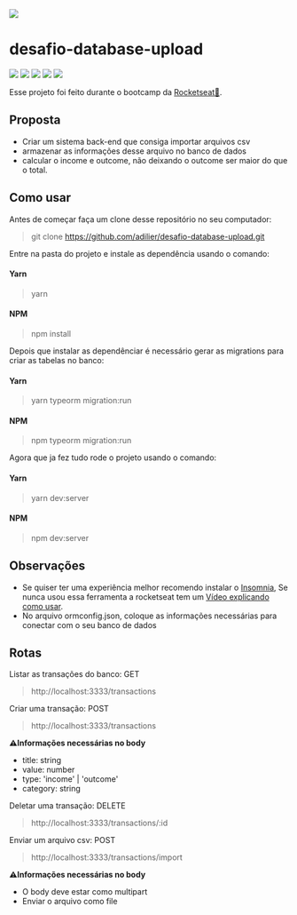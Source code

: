 <img src="https://camo.githubusercontent.com/d25397e9df01fe7882dcc1cbc96bdf052ffd7d0c/68747470733a2f2f73746f726167652e676f6f676c65617069732e636f6d2f676f6c64656e2d77696e642f626f6f7463616d702d676f737461636b2f6865616465722d6465736166696f732e706e67">

# desafio-database-upload
![](https://img.shields.io/badge/NPM-6.13.4-red)
![](https://img.shields.io/badge/Node-0.2.24green)
![](https://img.shields.io/badge/Jest-25.3.0-yellow)
![](https://img.shields.io/badge/Express-4.17.3-blue)
![](https://img.shields.io/badge/Typeorm-0.2.24-black)

Esse projeto foi feito durante o bootcamp da [Rocketseat💜](https://rocketseat.com.br).

## Proposta

- Criar um sistema back-end que consiga importar arquivos csv
- armazenar as informações desse arquivo no banco de dados
- calcular o income e outcome, não deixando o outcome ser maior do que o total.

## Como usar

Antes de começar faça um clone desse repositório no seu computador:
> git clone https://github.com/adilier/desafio-database-upload.git

Entre na pasta do projeto e instale as dependência usando o comando:
#### Yarn
> yarn 
#### NPM
> npm install

Depois que instalar as dependênciar é necessário gerar as migrations para criar as tabelas no banco:
#### Yarn
> yarn typeorm migration:run 
#### NPM
> npm typeorm migration:run

Agora que ja fez tudo rode o projeto usando o comando:
#### Yarn
> yarn dev:server
#### NPM
> npm dev:server

## Observações

- Se quiser ter uma experiência melhor recomendo instalar o [Insomnia](https://insomnia.rest/download/), Se nunca usou essa ferramenta a rocketseat tem um [Vídeo explicando como usar](https://www.youtube.com/watch?v=3tB0uDliS6Y).  
- No arquivo ormconfig.json, coloque as informações necessárias para conectar com o seu banco de dados

## Rotas
Listar as transações do banco: GET
> http://localhost:3333/transactions

Criar uma transação: POST
> http://localhost:3333/transactions

**⚠Informações necessárias no body**
- title: string
- value: number
- type: 'income' | 'outcome'
- category: string

Deletar uma transação: DELETE
> http://localhost:3333/transactions/:id

Enviar um arquivo csv: POST
> http://localhost:3333/transactions/import

**⚠Informações necessárias no body**
- O body deve estar como multipart
- Enviar o arquivo como file

